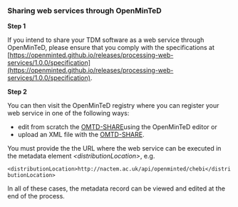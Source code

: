 ### Sharing web services through OpenMinTeD

**Step 1**

If you intend to share your TDM software as a web service through OpenMinTeD, please ensure that you comply with the specifications at [https://openminted.github.io/releases/processing-web-services/1.0.0/specification](https://openminted.github.io/releases/processing-web-services/1.0.0/specification). 



**Step 2**

You can then visit the OpenMinTeD registry where you can register your web service in one of the following ways:

* edit from scratch the [OMTD-SHARE](/the_omtd-share_metadata_schema.md)using the OpenMinTeD editor or
* upload an XML file with the [OMTD-SHARE](/the_omtd-share_metadata_schema.md). 

You must provide the the URL where the web service can be executed in the metadata element _&lt;distributionLocation&gt;_, e.g.

`<distributionLocation>http://nactem.ac.uk/api/openminted/chebi</distributionLocation>`

In all of these cases, the metadata record can be viewed and edited at the end of the process.

